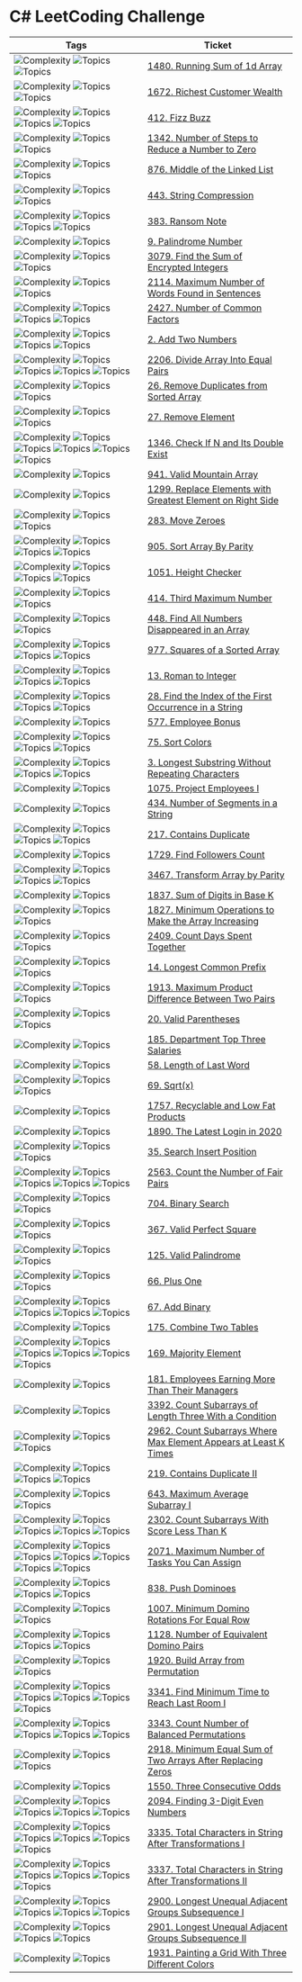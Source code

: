 # C# LeetCoding Challenge

| Tags                                                                                                                                                                                                                                                                                                                                                                                        | Ticket                                                                                                                                   |
|---------------------------------------------------------------------------------------------------------------------------------------------------------------------------------------------------------------------------------------------------------------------------------------------------------------------------------------------------------------------------------------------|------------------------------------------------------------------------------------------------------------------------------------------|
| ![Complexity](https://img.shields.io/badge/easy-green) ![Topics](https://img.shields.io/badge/array-blue) ![Topics](https://img.shields.io/badge/prefix_sum-blue)                                                                                                                                                                                                                           | [1480. Running Sum of 1d Array](src/_1480_Running_Sum_Of_1d_Array)                                                                       |
| ![Complexity](https://img.shields.io/badge/easy-green) ![Topics](https://img.shields.io/badge/array-blue) ![Topics](https://img.shields.io/badge/matrix-blue)                                                                                                                                                                                                                               | [1672. Richest Customer Wealth](src/_1672_Richest_Customer_Wealth)                                                                       |
| ![Complexity](https://img.shields.io/badge/easy-green) ![Topics](https://img.shields.io/badge/math-blue) ![Topics](https://img.shields.io/badge/string-blue) ![Topics](https://img.shields.io/badge/simulation-blue)                                                                                                                                                                        | [412. Fizz Buzz](src/_412_Fizz_Buzz)                                                                                                     |
| ![Complexity](https://img.shields.io/badge/easy-green) ![Topics](https://img.shields.io/badge/math-blue) ![Topics](https://img.shields.io/badge/bit_manipulation-blue)                                                                                                                                                                                                                      | [1342. Number of Steps to Reduce a Number to Zero](src/_1342_Number_Of_Steps_To_Reduce_A_Number_To_Zero)                                 |
| ![Complexity](https://img.shields.io/badge/easy-green) ![Topics](https://img.shields.io/badge/linked_list-blue) ![Topics](https://img.shields.io/badge/two_pointers-blue)                                                                                                                                                                                                                   | [876. Middle of the Linked List](src/_876_Middle_Of_The_Linked_List)                                                                     |
| ![Complexity](https://img.shields.io/badge/medium-yellow) ![Topics](https://img.shields.io/badge/string-blue) ![Topics](https://img.shields.io/badge/two_pointers-blue)                                                                                                                                                                                                                     | [443. String Compression ](src/_443_String_Compression)                                                                                  |
| ![Complexity](https://img.shields.io/badge/easy-green) ![Topics](https://img.shields.io/badge/hash_table-blue) ![Topics](https://img.shields.io/badge/string-blue) ![Topics](https://img.shields.io/badge/counting-blue)                                                                                                                                                                    | [383. Ransom Note](src/_383_Ransom_Note)                                                                                                 ||                                                                                                      |
| ![Complexity](https://img.shields.io/badge/easy-green) ![Topics](https://img.shields.io/badge/math-blue)                                                                                                                                                                                                                                                                                    | [9. Palindrome Number](src/_9_Palindrome_Number)                                                                                         ||
| ![Complexity](https://img.shields.io/badge/easy-green) ![Topics](https://img.shields.io/badge/array-blue) ![Topics](https://img.shields.io/badge/math-blue)                                                                                                                                                                                                                                 | [3079. Find the Sum of Encrypted Integers](src/_3079_Find_the_Sum_of_Encrypted_Integers)                                                 |
| ![Complexity](https://img.shields.io/badge/easy-green) ![Topics](https://img.shields.io/badge/array-blue) ![Topics](https://img.shields.io/badge/string-blue)                                                                                                                                                                                                                               | [2114. Maximum Number of Words Found in Sentences](src/_2114_Maximum_Number_of_Words_Found_in_Sentences)                                 |
| ![Complexity](https://img.shields.io/badge/easy-green) ![Topics](https://img.shields.io/badge/math-blue) ![Topics](https://img.shields.io/badge/enumeration-blue) ![Topics](https://img.shields.io/badge/number_theory-blue)                                                                                                                                                                | [2427. Number of Common Factors](src/_2427_Number_of_Common_Factors)                                                                     |
| ![Complexity](https://img.shields.io/badge/medium-yellow) ![Topics](https://img.shields.io/badge/linked_list-blue) ![Topics](https://img.shields.io/badge/math-blue) ![Topics](https://img.shields.io/badge/recursion-blue)                                                                                                                                                                 | [2. Add Two Numbers](src/_2_Add_Two_Numbers)                                                                                             |
| ![Complexity](https://img.shields.io/badge/easy-green) ![Topics](https://img.shields.io/badge/array-blue) ![Topics](https://img.shields.io/badge/hash_table-blue) ![Topics](https://img.shields.io/badge/bit_manipulation-blue) ![Topics](https://img.shields.io/badge/counting-blue)                                                                                                       | [2206. Divide Array Into Equal Pairs](src/_2206_Divide_Array_Into_Equal_Pairs)                                                           |
| ![Complexity](https://img.shields.io/badge/easy-green) ![Topics](https://img.shields.io/badge/array-blue) ![Topics](https://img.shields.io/badge/two_pointers-blue)                                                                                                                                                                                                                         | [26. Remove Duplicates from Sorted Array](src/_26_Remove_Duplicates_from_Sorted_Array)                                                   |
| ![Complexity](https://img.shields.io/badge/easy-green) ![Topics](https://img.shields.io/badge/array-blue) ![Topics](https://img.shields.io/badge/two_pointers-blue)                                                                                                                                                                                                                         | [27. Remove Element](src/_27_Remove_Element)                                                                                             |
| ![Complexity](https://img.shields.io/badge/easy-green) ![Topics](https://img.shields.io/badge/array-blue) ![Topics](https://img.shields.io/badge/hash_table-blue) ![Topics](https://img.shields.io/badge/two_pointers-blue) ![Topics](https://img.shields.io/badge/binary_search-blue) ![Topics](https://img.shields.io/badge/sorting-blue)                                                 | [1346. Check If N and Its Double Exist](src/_1346_Check_If_N_and_Its_Double_Exist)                                                       |
| ![Complexity](https://img.shields.io/badge/easy-green) ![Topics](https://img.shields.io/badge/array-blue)                                                                                                                                                                                                                                                                                   | [941. Valid Mountain Array](src/_941_Valid_Mountain_Array)                                                                               |
| ![Complexity](https://img.shields.io/badge/easy-green) ![Topics](https://img.shields.io/badge/array-blue)                                                                                                                                                                                                                                                                                   | [1299. Replace Elements with Greatest Element on Right Side](src/_1299_Replace_Elements_with_Greatest_Element_on_Right_Side)             |
| ![Complexity](https://img.shields.io/badge/easy-green) ![Topics](https://img.shields.io/badge/array-blue) ![Topics](https://img.shields.io/badge/two_pointers-blue)                                                                                                                                                                                                                         | [283. Move Zeroes](src/_283_Move_Zeroes)                                                                                                 |
| ![Complexity](https://img.shields.io/badge/easy-green) ![Topics](https://img.shields.io/badge/array-blue) ![Topics](https://img.shields.io/badge/two_pointers-blue) ![Topics](https://img.shields.io/badge/sorting-blue)                                                                                                                                                                    | [905. Sort Array By Parity](src/_905_Sort_Array_By_Parity)                                                                               |
| ![Complexity](https://img.shields.io/badge/easy-green) ![Topics](https://img.shields.io/badge/array-blue) ![Topics](https://img.shields.io/badge/sorting-blue) ![Topics](https://img.shields.io/badge/counting_sort-blue)                                                                                                                                                                   | [1051. Height Checker](src/_1051_Height_Checker)                                                                                         |
| ![Complexity](https://img.shields.io/badge/easy-green) ![Topics](https://img.shields.io/badge/array-blue) ![Topics](https://img.shields.io/badge/sorting-blue)                                                                                                                                                                                                                              | [414. Third Maximum Number](src/_414_Third_Maximum_Number)                                                                               |
| ![Complexity](https://img.shields.io/badge/easy-green) ![Topics](https://img.shields.io/badge/array-blue) ![Topics](https://img.shields.io/badge/two_pointers-blue)                                                                                                                                                                                                                         | [448. Find All Numbers Disappeared in an Array](src/_448_Find_All_Numbers_Disappeared_in_an_Array)                                       |
| ![Complexity](https://img.shields.io/badge/easy-green) ![Topics](https://img.shields.io/badge/array-blue) ![Topics](https://img.shields.io/badge/two_pointers-blue) ![Topics](https://img.shields.io/badge/sorting-blue)                                                                                                                                                                    | [977. Squares of a Sorted Array](src/_977_Squares_of_a_Sorted_Array)                                                                     |
| ![Complexity](https://img.shields.io/badge/easy-green) ![Topics](https://img.shields.io/badge/hash_table-blue) ![Topics](https://img.shields.io/badge/math-blue) ![Topics](https://img.shields.io/badge/string-blue)                                                                                                                                                                        | [13. Roman to Integer](src/_13_Roman_to_Integer)                                                                                         |
| ![Complexity](https://img.shields.io/badge/easy-green) ![Topics](https://img.shields.io/badge/two_pointers-blue) ![Topics](https://img.shields.io/badge/string-blue) ![Topics](https://img.shields.io/badge/string_matching-blue)                                                                                                                                                           | [28. Find the Index of the First Occurrence in a String](src/_28_Find_the_Index_of_the_First_Occurrence_in_a_String)                     |
| ![Complexity](https://img.shields.io/badge/easy-green) ![Topics](https://img.shields.io/badge/database-blue)                                                                                                                                                                                                                                                                                | [577. Employee Bonus](src/_577_Employee_Bonus)                                                                                           |
| ![Complexity](https://img.shields.io/badge/medium-yellow) ![Topics](https://img.shields.io/badge/array-blue) ![Topics](https://img.shields.io/badge/two_pointers-blue) ![Topics](https://img.shields.io/badge/sorting-blue)                                                                                                                                                                 | [75. Sort Colors ](src/_75_Sort_Colors)                                                                                                  |
| ![Complexity](https://img.shields.io/badge/medium-yellow) ![Topics](https://img.shields.io/badge/hash_table-blue) ![Topics](https://img.shields.io/badge/string-blue) ![Topics](https://img.shields.io/badge/sliding_window-blue)                                                                                                                                                           | [3. Longest Substring Without Repeating Characters](src/_3_Longest_Substring_Without_Repeating_Characters)                               |
| ![Complexity](https://img.shields.io/badge/easy-green) ![Topics](https://img.shields.io/badge/database-blue)                                                                                                                                                                                                                                                                                | [1075. Project Employees I](src/_1075_Project_Employees_I)                                                                               |
| ![Complexity](https://img.shields.io/badge/easy-green) ![Topics](https://img.shields.io/badge/string-blue)                                                                                                                                                                                                                                                                                  | [434. Number of Segments in a String](src/_434_Number_of_Segments_in_a_String)                                                           |
| ![Complexity](https://img.shields.io/badge/easy-green) ![Topics](https://img.shields.io/badge/array-blue) ![Topics](https://img.shields.io/badge/hash_table-blue) ![Topics](https://img.shields.io/badge/sorting-blue)                                                                                                                                                                      | [217. Contains Duplicate](src/_217_Contains_Duplicate)                                                                                   |
| ![Complexity](https://img.shields.io/badge/easy-green) ![Topics](https://img.shields.io/badge/database-blue)                                                                                                                                                                                                                                                                                | [1729. Find Followers Count](src/_1729_Find_Followers_Count)                                                                             |
| ![Complexity](https://img.shields.io/badge/easy-green) ![Topics](https://img.shields.io/badge/array-blue) ![Topics](  https://img.shields.io/badge/sorting-blue) ![Topics](  https://img.shields.io/badge/counting-blue)                                                                                                                                                                    | [3467. Transform Array by Parity](src/_3467_Transform_Array_by_Parity)                                                                   |
| ![Complexity](https://img.shields.io/badge/easy-green) ![Topics](https://img.shields.io/badge/math-blue)                                                                                                                                                                                                                                                                                    | [1837. Sum of Digits in Base K](src/_1837_Sum_of_Digits_in_Base_K)                                                                       |
| ![Complexity](https://img.shields.io/badge/easy-green) ![Topics](https://img.shields.io/badge/array-blue) ![Topics](https://img.shields.io/badge/greedy-blue)                                                                                                                                                                                                                               | [1827. Minimum Operations to Make the Array Increasing](src/_1827_Minimum_Operations_to_Make_the_Array_Increasing)                       |
| ![Complexity](https://img.shields.io/badge/easy-green) ![Topics](https://img.shields.io/badge/math-blue) ![Topics](https://img.shields.io/badge/string-blue)                                                                                                                                                                                                                                | [2409. Count Days Spent Together](src/_2409_Count_Days_Spent_Together)                                                                   |
| ![Complexity](https://img.shields.io/badge/easy-green) ![Topics](https://img.shields.io/badge/string-blue) ![Topics](https://img.shields.io/badge/trie-blue)                                                                                                                                                                                                                                | [14. Longest Common Prefix](src/_14_Longest_Common_Prefix)                                                                               |
| ![Complexity](https://img.shields.io/badge/easy-green) ![Topics](https://img.shields.io/badge/array-blue) ![Topics](https://img.shields.io/badge/sorting-blue)                                                                                                                                                                                                                              | [1913. Maximum Product Difference Between Two Pairs](src/_1913_Maximum_Product_Difference_Between_Two_Pairs)                             |
| ![Complexity](https://img.shields.io/badge/easy-green) ![Topics](https://img.shields.io/badge/array-blue) ![Topics](https://img.shields.io/badge/stack-blue)                                                                                                                                                                                                                                | [20. Valid Parentheses](src/_20_Valid_Parentheses)                                                                                       |
| ![Complexity](https://img.shields.io/badge/hard-red) ![Topics](https://img.shields.io/badge/database-blue)                                                                                                                                                                                                                                                                                  | [185. Department Top Three Salaries](src/_185_Department_Top_Three_Salaries)                                                             |
| ![Complexity](https://img.shields.io/badge/easy-green) ![Topics](https://img.shields.io/badge/string-blue)                                                                                                                                                                                                                                                                                  | [58. Length of Last Word](src/_58_Length_of_Last_Word)                                                                                   |
| ![Complexity](https://img.shields.io/badge/easy-green) ![Topics](https://img.shields.io/badge/math-blue) ![Topics](https://img.shields.io/badge/binary_search-blue)                                                                                                                                                                                                                         | [69. Sqrt(x)](src/_69_Sqrt_x_)                                                                                                           |
| ![Complexity](https://img.shields.io/badge/easy-green) ![Topics](https://img.shields.io/badge/database-blue)                                                                                                                                                                                                                                                                                | [1757. Recyclable and Low Fat Products](src/_1757_Recyclable_and_Low_Fat_Products)                                                       |
| ![Complexity](https://img.shields.io/badge/easy-green) ![Topics](https://img.shields.io/badge/database-blue)                                                                                                                                                                                                                                                                                | [1890. The Latest Login in 2020](src/_1890_The_Latest_Login_in_2020)                                                                     |
| ![Complexity](https://img.shields.io/badge/easy-green) ![Topics](https://img.shields.io/badge/array-blue) ![Topics](https://img.shields.io/badge/binary_search-blue)                                                                                                                                                                                                                        | [35. Search Insert Position](src/_35_Search_Insert_Position)                                                                             |
| ![Complexity](https://img.shields.io/badge/medium-yellow) ![Topics](https://img.shields.io/badge/array-blue) ![Topics](https://img.shields.io/badge/two_pointers-blue) ![Topics](https://img.shields.io/badge/binary_search-blue) ![Topics](https://img.shields.io/badge/sorting-blue)                                                                                                      | [2563. Count the Number of Fair Pairs](src/_2563_Count_the_Number_of_Fair_Pairs)                                                         |
| ![Complexity](https://img.shields.io/badge/easy-green) ![Topics](https://img.shields.io/badge/array-blue) ![Topics](https://img.shields.io/badge/two_pointers-blue)                                                                                                                                                                                                                         | [704. Binary Search](src/_704_Binary_Search)                                                                                             |
| ![Complexity](https://img.shields.io/badge/easy-green) ![Topics](https://img.shields.io/badge/math-blue) ![Topics](https://img.shields.io/badge/binary_search-blue)                                                                                                                                                                                                                         | [367. Valid Perfect Square](src/_367_Valid_Perfect_Square)                                                                               |
| ![Complexity](https://img.shields.io/badge/easy-green) ![Topics](https://img.shields.io/badge/two_pointers-blue) ![Topics](https://img.shields.io/badge/string-blue)                                                                                                                                                                                                                        | [125. Valid Palindrome](src/_125_Valid_Palindrome)                                                                                       |
| ![Complexity](https://img.shields.io/badge/easy-green) ![Topics](https://img.shields.io/badge/array-blue) ![Topics](https://img.shields.io/badge/math-blue)                                                                                                                                                                                                                                 | [66. Plus One](src/_66_Plus_One)                                                                                                         |
| ![Complexity](https://img.shields.io/badge/easy-green) ![Topics](https://img.shields.io/badge/math-blue) ![Topics](https://img.shields.io/badge/string-blue) ![Topics](https://img.shields.io/badge/bit_manipulation-blue) ![Topics](https://img.shields.io/badge/simulation-blue)                                                                                                          | [67. Add Binary](src/_67_Add_Binary)                                                                                                     |
| ![Complexity](https://img.shields.io/badge/easy-green) ![Topics](https://img.shields.io/badge/database-blue)                                                                                                                                                                                                                                                                                | [175. Combine Two Tables](src/_175_Combine_Two_Tables)                                                                                   |
| ![Complexity](https://img.shields.io/badge/easy-green) ![Topics](https://img.shields.io/badge/array-blue) ![Topics](https://img.shields.io/badge/hash_table-blue) ![Topics](https://img.shields.io/badge/divide_and_conquer-blue) ![Topics](https://img.shields.io/badge/sorting-blue) ![Topics](https://img.shields.io/badge/counting-blue)                                                | [169. Majority Element](src/_169_Majority_Element)                                                                                       |
| ![Complexity](https://img.shields.io/badge/easy-green) ![Topics](https://img.shields.io/badge/database-blue)                                                                                                                                                                                                                                                                                | [181. Employees Earning More Than Their Managers](src/_181_Employees_Earning_More_Than_Their_Managers)                                   |
| ![Complexity](https://img.shields.io/badge/easy-green) ![Topics](https://img.shields.io/badge/array-blue)                                                                                                                                                                                                                                                                                   | [3392. Count Subarrays of Length Three With a Condition](src/_3392_Count_Subarrays_of_Length_Three_With_a_Condition)                     |
| ![Complexity](https://img.shields.io/badge/medium-yellow) ![Topics](https://img.shields.io/badge/array-blue) ![Topics](https://img.shields.io/badge/sliding_window-blue)                                                                                                                                                                                                                    | [2962. Count Subarrays Where Max Element Appears at Least K Times](src/_2962_Count_Subarrays_Where_Max_Element_Appears_at_Least_K_Times) |
| ![Complexity](https://img.shields.io/badge/easy-green) ![Topics](https://img.shields.io/badge/array-blue) ![Topics](https://img.shields.io/badge/hash_table-blue) ![Topics](https://img.shields.io/badge/sliding_window-blue)                                                                                                                                                               | [219. Contains Duplicate II](src/_219_Contains_Duplicate_II)                                                                             |
| ![Complexity](https://img.shields.io/badge/easy-green) ![Topics](https://img.shields.io/badge/array-blue) ![Topics](https://img.shields.io/badge/sliding_window-blue)                                                                                                                                                                                                                       | [643. Maximum Average Subarray I](src/_643_Maximum_Average_Subarray_I)                                                                   |
| ![Complexity](https://img.shields.io/badge/hard-red) ![Topics](https://img.shields.io/badge/array-blue) ![Topics](https://img.shields.io/badge/binary_search-blue) ![Topics](https://img.shields.io/badge/sliding_window-blue) ![Topics](https://img.shields.io/badge/prefix_sum-blue)                                                                                                      | [2302. Count Subarrays With Score Less Than K](src/_2302_Count_Subarrays_With_Score_Less_Than_K)                                         |
| ![Complexity](https://img.shields.io/badge/hard-red) ![Topics](https://img.shields.io/badge/array-blue) ![Topics](https://img.shields.io/badge/binary_search-blue) ![Topics](https://img.shields.io/badge/greedy-blue) ![Topics](https://img.shields.io/badge/queue-blue) ![Topics](https://img.shields.io/badge/sorting-blue) ![Topics](https://img.shields.io/badge/monotonic_queue-blue) | [2071. Maximum Number of Tasks You Can Assign](src/_2071_Maximum_Number_of_Tasks_You_Can_Assign)                                         |
| ![Complexity](https://img.shields.io/badge/medium-yellow) ![Topics](https://img.shields.io/badge/two_pointers-blue) ![Topics](https://img.shields.io/badge/string-blue) ![Topics](https://img.shields.io/badge/dynamic_programming-blue)                                                                                                                                                    | [838. Push Dominoes](src/_838_Push_Dominoes)                                                                                             |
| ![Complexity](https://img.shields.io/badge/medium-yellow) ![Topics](https://img.shields.io/badge/array-blue) ![Topics](https://img.shields.io/badge/greedy-blue)                                                                                                                                                                                                                            | [1007. Minimum Domino Rotations For Equal Row](src/_1007_Minimum_Domino_Rotations_For_Equal_Row)                                         |
| ![Complexity](https://img.shields.io/badge/easy-green) ![Topics](https://img.shields.io/badge/array-blue) ![Topics](https://img.shields.io/badge/hash_table-blue) ![Topics](https://img.shields.io/badge/counting-blue)                                                                                                                                                                     | [1128. Number of Equivalent Domino Pairs](src/_1128_Number_of_Equivalent_Domino_Pairs)                                                   |
| ![Complexity](https://img.shields.io/badge/easy-green) ![Topics](https://img.shields.io/badge/array-blue) ![Topics](https://img.shields.io/badge/simulation-blue)                                                                                                                                                                                                                           | [1920. Build Array from Permutation](src/_1920_Build_Array_from_Permutation)                                                             |
| ![Complexity](https://img.shields.io/badge/medium-yellow) ![Topics](https://img.shields.io/badge/array-blue) ![Topics](https://img.shields.io/badge/graph-blue) ![Topics](https://img.shields.io/badge/heap_(prioriry_queue)-blue) ![Topics](https://img.shields.io/badge/matrix-blue) ![Topics](https://img.shields.io/badge/shortest_path-blue)                                           | [3341. Find Minimum Time to Reach Last Room I](src/_3341_Find_Minimum_Time_to_Reach_Last_Room_I)                                         |
| ![Complexity](https://img.shields.io/badge/hard-red) ![Topics](https://img.shields.io/badge/math-blue) ![Topics](https://img.shields.io/badge/string-blue) ![Topics](https://img.shields.io/badge/dynamic_programming-blue) ![Topics](https://img.shields.io/badge/combinations-blue)                                                                                                       | [3343. Count Number of Balanced Permutations](src/_3343_Count_Number_of_Balanced_Permutations)                                           |
| ![Complexity](https://img.shields.io/badge/medium-yellow) ![Topics](https://img.shields.io/badge/array-blue) ![Topics](https://img.shields.io/badge/greedy-blue)                                                                                                                                                                                                                            | [2918. Minimum Equal Sum of Two Arrays After Replacing Zeros](src/_2918_Minimum_Equal_Sum_of_Two_Arrays_After_Replacing_Zeros)           |
| ![Complexity](https://img.shields.io/badge/easy-green) ![Topics](https://img.shields.io/badge/array-blue)                                                                                                                                                                                                                                                                                   | [1550. Three Consecutive Odds](src/_1550_Three_Consecutive_Odds)                                                                         |
| ![Complexity](https://img.shields.io/badge/easy-green) ![Topics](https://img.shields.io/badge/array-blue) ![Topics](https://img.shields.io/badge/hash_table-blue) ![Topics](https://img.shields.io/badge/sorting-blue) ![Topics](https://img.shields.io/badge/enumeration-blue)                                                                                                             | [2094. Finding 3-Digit Even Numbers](src/_2094_Finding_3-Digit_Even_Numbers)                                                             |
| ![Complexity](https://img.shields.io/badge/medium-yellow) ![Topics](https://img.shields.io/badge/hash_table-blue) ![Topics](https://img.shields.io/badge/math-blue) ![Topics](https://img.shields.io/badge/string-blue) ![Topics](https://img.shields.io/badge/dynamic_programming-blue) ![Topics](https://img.shields.io/badge/counting-blue)                                              | [3335. Total Characters in String After Transformations I](src/_3335_Total_Characters_in_String_After_Transformations_I)                 |
| ![Complexity](https://img.shields.io/badge/hard-red) ![Topics](https://img.shields.io/badge/hash_table-blue) ![Topics](https://img.shields.io/badge/math-blue) ![Topics](https://img.shields.io/badge/string-blue) ![Topics](https://img.shields.io/badge/dynamic_range-blue) ![Topics](https://img.shields.io/badge/counting-blue)                                                         | [3337. Total Characters in String After Transformations II](src/_3337_Total_Characters_in_String_After_Transformations_II)               |
| ![Complexity](https://img.shields.io/badge/easy-green) ![Topics](https://img.shields.io/badge/array-blue) ![Topics](https://img.shields.io/badge/string-blue) ![Topics](https://img.shields.io/badge/dynamic_programming-blue) ![Topics](https://img.shields.io/badge/greedy-blue)                                                                                                          | [2900. Longest Unequal Adjacent Groups Subsequence I](src/_2900_Longest_Unequal_Adjacent_Groups_Subsequence_I)                           |
| ![Complexity](https://img.shields.io/badge/medium-yellow) ![Topics](https://img.shields.io/badge/array-blue) ![Topics](https://img.shields.io/badge/string-blue) ![Topics](https://img.shields.io/badge/dynamic_programming-blue)                                                                                                                                                           | [2901. Longest Unequal Adjacent Groups Subsequence II](src/_2901_Longest_Unequal_Adjacent_Groups_Subsequence_II)                         |
| ![Complexity](https://img.shields.io/badge/hard-red) ![Topics](https://img.shields.io/badge/dynamic_programming-blue) | [1931. Painting a Grid With Three Different Colors](https://leetcode.com/problems/painting-a-grid-with-three-different-colors/description/?envType=daily-question&envId=2025-05-18) |